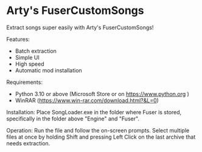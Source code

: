 # Arty's FuserCustomSongs
Extract songs super easily with Arty's FuserCustomSongs!

Features:
- Batch extraction
- Simple UI
- High speed
- Automatic mod installation

Requirements:
- Python 3.10 or above (Microsoft Store or on https://www.python.org )
- WinRAR (https://www.win-rar.com/download.html?&L=0)

Installation:
Place SongLoader.exe in the folder where Fuser is stored, specifically
in the folder above "Engine" and "Fuser".

Operation:
Run the file and follow the on-screen prompts. Select multiple
files at once by holding Shift and pressing Left Click on the last archive
that needs extraction.
